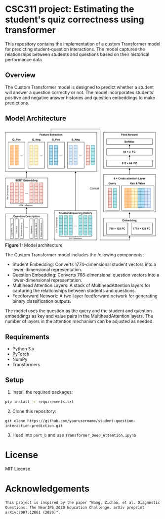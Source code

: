 # CSC311 project: Estimating the student's quiz correctness using transformer

This repository contains the implementation of a custom Transformer model for predicting student-question interactions. The model captures the relationships between students and questions based on their historical performance data.

## Overview

The Custom Transformer model is designed to predict whether a student will answer a question correctly or not. The model incorporates students' positive and negative answer histories and question embeddings to make predictions.

## Model Architecture
![Architecture.jpeg](Architecture.jpeg)
**Figure 1:** Model architecture

The Custom Transformer model includes the following components:

- Student Embedding: Converts 1774-dimensional student vectors into a lower-dimensional representation.
- Question Embedding: Converts 768-dimensional question vectors into a lower-dimensional representation.
- Multihead Attention Layers: A stack of MultiheadAttention layers for capturing the relationships between students and questions.
- Feedforward Network: A two-layer feedforward network for generating binary classification outputs.

The model uses the question as the query and the student and question embeddings as key and value pairs in the MultiheadAttention layers. The number of layers in the attention mechanism can be adjusted as needed.

## Requirements

- Python 3.x
- PyTorch
- NumPy
- Transformers

## Setup

1. Install the required packages:

```bash
pip install -r requirements.txt
```

2. Clone this repository: 

```
git clone https://github.com/yourusername/student-question-interaction-prediction.git
```

3. Head into `part_b` and use `Transformer_Deep_Attention.ipynb`

# License
MIT License

# Acknowledgements
```
This project is inspired by the paper "Wang, Zichao, et al. Diagnostic Questions: The NeurIPS 2020 Education Challenge. arXiv preprint arXiv:2007.12061 (2020)".
```